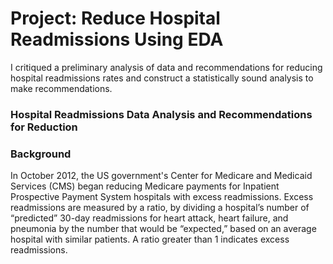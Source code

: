 
# Project: Reduce Hospital Readmissions Using EDA

I critiqued a preliminary analysis of data and recommendations for reducing hospital readmissions rates and construct a statistically sound analysis to make recommendations. 

### Hospital Readmissions Data Analysis and Recommendations for Reduction

### Background

In October 2012, the US government's Center for Medicare and Medicaid Services (CMS) began reducing Medicare payments for Inpatient Prospective Payment System hospitals with excess readmissions. Excess readmissions are measured by a ratio, by dividing a hospital’s number of “predicted” 30-day readmissions for heart attack, heart failure, and pneumonia by the number that would be “expected,” based on an average hospital with similar patients. A ratio greater than 1 indicates excess readmissions.
